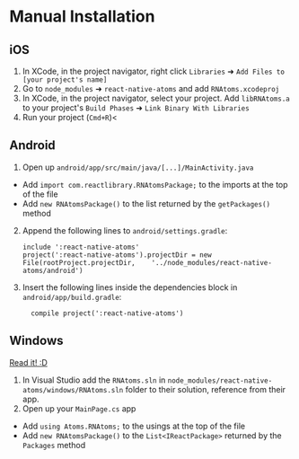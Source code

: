 

# Manual Installation


## iOS

1. In XCode, in the project navigator, right click `Libraries` ➜ `Add Files to [your project's name]`
2. Go to `node_modules` ➜ `react-native-atoms` and add `RNAtoms.xcodeproj`
3. In XCode, in the project navigator, select your project. Add `libRNAtoms.a` to your project's `Build Phases` ➜ `Link Binary With Libraries`
4. Run your project (`Cmd+R`)<

## Android

1. Open up `android/app/src/main/java/[...]/MainActivity.java`
  - Add `import com.reactlibrary.RNAtomsPackage;` to the imports at the top of the file
  - Add `new RNAtomsPackage()` to the list returned by the `getPackages()` method
2. Append the following lines to `android/settings.gradle`:
  	```
  	include ':react-native-atoms'
  	project(':react-native-atoms').projectDir = new File(rootProject.projectDir, 	'../node_modules/react-native-atoms/android')
  	```
3. Insert the following lines inside the dependencies block in `android/app/build.gradle`:
  	```
      compile project(':react-native-atoms')
  	```

## Windows
[Read it! :D](https://github.com/ReactWindows/react-native)

1. In Visual Studio add the `RNAtoms.sln` in `node_modules/react-native-atoms/windows/RNAtoms.sln` folder to their solution, reference from their app.
2. Open up your `MainPage.cs` app
  - Add `using Atoms.RNAtoms;` to the usings at the top of the file
  - Add `new RNAtomsPackage()` to the `List<IReactPackage>` returned by the `Packages` method


